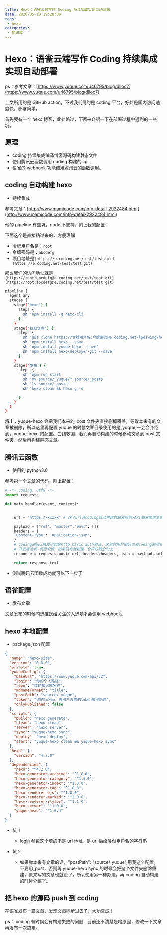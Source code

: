```yaml
---
title: Hexo：语雀云端写作 Coding 持续集成实现自动部署
date: 2020-05-10 19:28:00
tags:
 - hexo
categories:
 - 知识库
---
```


# Hexo：语雀云端写作 Coding 持续集成实现自动部署

ps：参考文章：[https://www.yuque.com/u46795/blog/dlloc7](https://www.yuque.com/u46795/blog/dlloc7)

上文所用的是 GitHub action，不过我们用的是 coding 平台，好处是国内访问速度快，部署简单。

首先要有一个 hexo 博客，此处略过，下面来介绍一下在部署过程中遇到的一些坑。

## 原理

- coding 持续集成编译博客源码构建静态文件
- 使用腾讯云函数调用 coding 构建的 api
- 语雀的 webhook 功能调用腾讯云的函数调用。

## coding 自动构建 hexo

- 持续集成

参考文章：[http://www.mamicode.com/info-detail-2922484.html](http://www.mamicode.com/info-detail-2922484.html)

他的 pipeline 有些坑，node 不支持，附上我的配置：

下面这个是直接粘过来的，方便理解

- 令牌用户名是：`root`
- 令牌密码是：`abcdefg`
- 项目地址是`[https://e.coding.net/test/test.git](https://e.coding.net/test/test.git)`

那么我们的访问地址就是`[https://root:abcdefg@e.coding.net/test/test.git](https://root:abcdefg@e.coding.net/test/test.git)`

```bash
pipeline {
  agent any
  stages {
    stage('hexo') {
      steps {
        sh 'npm install -g hexo-cli'
      }
    }
    stage('拉取仓库') {
      steps {
        sh 'git clone https://令牌用户名:令牌密码@e.coding.net/lpdswing/hexo_blog.git .'
        sh 'npm install hexo --save'
        sh 'npm install yuque-hexo --save'
        sh 'npm install hexo-deployer-git --save'
      }
    }
    stage('发布') {
      steps {
        sh 'npm run start'
        sh 'mv source/_yuque/* source/_posts'
        sh 'ls source/_posts'
        sh 'hexo clean && hexo g -d'

      }
    }
  }
}
```

**坑 1** ：yuque-hexo 会把我们本来的\_post 文件夹直接删掉覆盖，导致本来有的文章被删除，所以这里再配置 yuque 的时候文章目录使用的是\_yuque,一会会介绍到，yuque-hexo 的配置。曲线救国，我们再自动构建的时候移动文章到 post 文件夹，然后再构建静态文章。

## 腾讯云函数

- 使用的 python3.6

参考第一个文章的代码，附上配置：

```python
# -*- coding: utf8 -*-
import requests

def main_handler(event, context):


    url = "https://xxxxx" # 这个url再coding自动构建的触发规则>API触发哪里复制过来

    payload = {"ref": "master","envs": []}
    headers = {
    'Content-Type': 'application/json',
    }
	# coding的api触发用到是http basic auth验证，这里的用户密码也去coding的项目token拷贝
    # 开发者选项-项目令牌，如果没有就新建，仓库权限全勾上
    response = requests.post( url, headers=headers, json = payload,auth=('令牌用户名','令牌密码'))

    return response.text
```

- 测试腾讯云函数成功就可以下一步了

## 语雀配置

- 发布文章

文章发布的时候勾选推送给关注的人选项才会调用 webhook。

## hexo 本地配置

- package.json 配置

```json
{
  "name": "hexo-site",
  "version": "0.0.0",
  "private": true,
  "yuqueConfig": {
    "baseUrl": "https://www.yuque.com/api/v2",
    "login": "你的个人路径",
    "repo": "你的知识库名称",
    "mdNameFormat": "title",
    "postPath": "source/_yuque",
    "token": "你的token，再用户设置的token那里新建",
    "onlyPublished": false
  },
  "scripts": {
    "build": "hexo generate",
    "clean": "hexo clean",
    "server": "hexo server",
    "sync": "yuque-hexo sync",
    "deploy": "hexo deploy",
    "start": "yuque-hexo clean && yuque-hexo sync"
  },
  "hexo": {
    "version": "4.2.0"
  },
  "dependencies": {
    "hexo": "^4.2.0",
    "hexo-generator-archive": "^1.0.0",
    "hexo-generator-category": "^1.0.0",
    "hexo-generator-index": "^1.0.0",
    "hexo-generator-tag": "^1.0.0",
    "hexo-renderer-ejs": "^1.0.0",
    "hexo-renderer-marked": "^2.0.0",
    "hexo-renderer-stylus": "^1.1.0",
    "hexo-server": "^1.0.0",
    "yuque-hexo": "^1.6.4"
  }
}
```

- 坑 1

  - login 参数这个填的不是 url 地址，是 url 后缀类似用户名的字符串

- 坑 2

  - 如果你本来有文章的话，"postPath": "source/\_yuque",用我这个配置，不要用\_post，否则再 yuque-hexo sync 的时候会把这个文件夹删除重建，原来写的文章也就没了，所以使用另一种办法，再 coding 自动构建的时候介绍了。

## 把 hexo 的源码 push 到 coding

在语雀发布一篇文章，发现文章同步过去了，大功告成！

ps： coding 有时候会有构建失败的问题，目前还不清楚是啥原因，修改一下文章再发布一次搞定。
